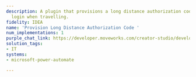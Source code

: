 ```yaml
---
description: A plugin that provisions a long distance authorization code for you to
  login when travelling.
fidelity: IDEA
name: 'Provision Long Distance Authorization Code '
num_implementations: 1
purple_chat_link: https://developer.moveworks.com/creator-studio/developer-tools/purple-chat-builder/?workspace=%7B%22title%22%3A%22My+Workspace%22%2C%22botSettings%22%3A%7B%7D%2C%22mocks%22%3A%5B%7B%22id%22%3A6991%2C%22title%22%3A%22Mock+1%22%2C%22transcript%22%3A%7B%22settings%22%3A%7B%22colorStyle%22%3A%22LIGHT%22%2C%22startTime%22%3A%2211%3A43+AM%22%2C%22defaultPerson%22%3A%22GWEN%22%2C%22editable%22%3Atrue%7D%2C%22messages%22%3A%5B%7B%22from%22%3A%22USER%22%2C%22text%22%3A%22%3Cp%3EHey%2C+I+am+on+vacation+in+Italy+right+now%2C+but+I+need+to+make+a+quick+update+in+our+CRM.+Can+I+get+access+to+business+systems%3F%3Cbr%3E%3C%2Fp%3E%22%7D%2C%7B%22from%22%3A%22ANNOTATION%22%2C%22text%22%3A%22%3Cp%3E%E2%8F%B3+Calling+Plugin+%3Cb%3EProvision+Long+Distance+Authorization+Code%3C%2Fb%3E%3Cbr%3E%3C%2Fp%3E%22%7D%2C%7B%22from%22%3A%22BOT%22%2C%22text%22%3A%22%3Cp%3EWe+sent+a+long+distance+authorization+code+via+SMS+at+123.456.7890.+You+can+provide+this+to+log+in+while+in+Italy.%3Cbr%3E%3C%2Fp%3E%22%7D%5D%7D%7D%5D%7D
solution_tags:
- IT
systems:
- microsoft-power-automate

---
```

